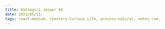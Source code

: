 ```yaml
---
title: Ratnagiri Jasper 44
date: 2021/05/15
tags: roast-medium, roastery-Curious Life, process-natural, notes-rum, notes-raisins, notes-orange juice, rating-9
---
```

